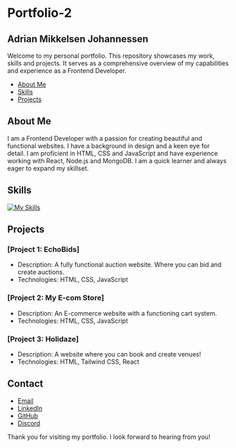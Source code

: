 # Portfolio-2

## Adrian Mikkelsen Johannessen

Welcome to my personal portfolio. This repository showcases my work, skills and projects. It serves as a comprehensive overview of my capabilities and experience as a Frontend Developer.

- [About Me](#about-me)
- [Skills](#skills)
- [Projects](#projects)

## About Me

I am a Frontend Developer with a passion for creating beautiful and functional websites. I have a background in design and a keen eye for detail. I am proficient in HTML, CSS and JavaScript and have experience working with React, Node.js and MongoDB. I am a quick learner and always eager to expand my skillset.

## Skills

[![My Skills](https://skillicons.dev/icons?i=html,css,js,figma,react,vite,git,sass,tailwind,bootstrap)](https://skillicons.dev)

## Projects

### [Project 1: EchoBids]

- Description: A fully functional auction website. Where you can bid and create auctions.
- Technologies: HTML, CSS, JavaScript

### [Project 2: My E-com Store]

- Description: An E-commerce website with a functioning cart system.
- Technologies: HTML, CSS, JavaScript

### [Project 3: Holidaze]

- Description: A website where you can book and create venues!
- Technologies: HTML, Tailwind CSS, React

## Contact

- [Email](adrianjohannessen5@gmail.com)
- [LinkedIn](https://www.linkedin.com/in/adrian-johannessen-a26356249/)
- [GitHub](https://github.com/AdrianMikk)
- [Discord](HoiskyPoisky)

Thank you for visiting my portfolio. I look forward to hearing from you!

